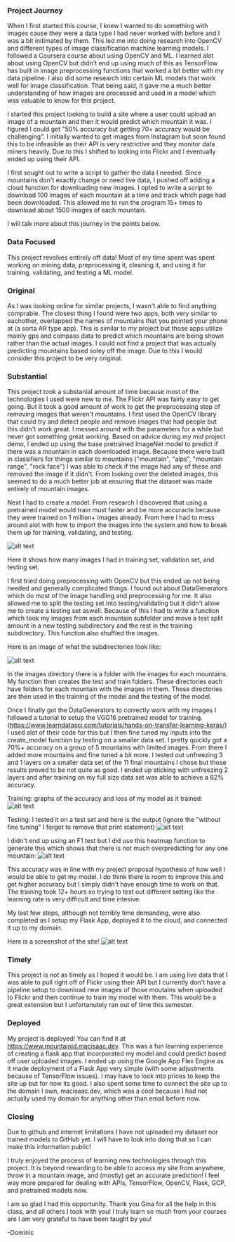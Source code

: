 ### Project Journey
When I first started this course, I knew I wanted to do something with images cause they were a data type I had never worked with before and I was a bit initimated by them. This led me into doing research into OpenCV and different types of image classification machine learning models. I followed a Coursera course about using OpenCV and ML. I learned alot about using OpenCV but didn't end up using much of this as TensorFlow has built in image preprocessing functions that worked a bit better with my data pipeline. I also did some research into certain ML models that work well for image classification. That being said, it gave me a much better understanding of how images are processed and used in a model which was valuable to know for this project. 

I started this project looking to build a site where a user could upload an image of a mountain and then it would predict which mountain it was. I figured I could get "50% accuracy but getting 70+ accuracy would be challenging". I initially wanted to get images from Instagram but soon found this to be infeasible as their API is very restrictive and they monitor data miners heavily. Due to this I shifted to looking into Flickr and I eventually ended up using their API. 

I first sought out to write a script to gather the data I needed. Since mountains don't exactly change or need live data, I pushed off adding a cloud function for downloading new images. I opted to write a script to download 100 images of each mountain at a time and track which page had been downloaded. This allowed me to run the program 15+ times to download about 1500 images of each mountain. 

I will talk more about this journey in the points below. 

### Data Focused
This project revolves entirely off data! Most of my time spent was spent working on mining data, preprocessing it, cleaning it, and using it for training, validating, and testing a ML model. 

### Original
As I was looking online for similar projects, I wasn't able to find anything comprable. The closest thing I found were two apps, both very similar to eachother, overlapped the names of mountains that you pointed your phone at (a sorta AR type app). This is similar to my project but those apps utilize mainly gps and compass data to predict which mountains are being shown rather than the actual images. I could not find a project that was actually predicting mountains based soley off the image. Due to this I would consider this project to be very original.

### Substantial
This project took a substanial amount of time because most of the technologies I used were new to me. The Flickr API was fairly easy to get going. But it took a good amount of work to get the preprocessing step of removing images that weren't mountains. I first used the OpenCV library that could try and detect people and remove images that had people but this didn't work great. I messed around with the parameters for a while but never got something great working. Based on advice during my mid project demo, I ended up using the base pretrained ImageNet model to predict if there was a mountain in each downloaded image. Because there were built in classifiers for things similar to mountains ("mountain", "alps", "mountain range", "rock face") I was able to check if the image had any of these and removed the image if it didn't. From looking over the deleted images, this seemed to do a much better job at ensuring that the dataset was made entirely of mountain images. 

Next I had to create a model. From research I discovered that using a pretrained model would train must faster and be more accuracte because they were trained on 1 million+ images already. From here I had to mess around alot with how to import the images into the system and how to break them up for training, validating, and testing. 

![alt text](info_pics/image_count.png)

Here it shows how many images I had in training set, validation set, and testing set. 

I first tried doing preprocessing with OpenCV but this ended up not being needed and generally complicated things. I found out about DataGenerators which do most of the image handling and preprocessing for me. It also allowed me to split the testing set into testing/validating but it didn't allow me to create a testing set aswell. Because of this I had to write a function which took my images from each mountain subfolder and move a test split amount in a new testing subdirectory and the rest in the training subdirectory. This function also shuffled the images. 

Here is an image of what the subdirectories look like:

![alt text](info_pics/file_system.png)

In the images directory there is a folder with the images for each mountains. My function then creates the test and train folders. These directories each have folders for each mountain with the images in them. These directories are then used in the training of the model and the testing of the model. 

Once I finally got the DataGenerators to correctly work with my images I followed a tutorial to setup the VGG16 pretrained model for training. (https://www.learndatasci.com/tutorials/hands-on-transfer-learning-keras/) I used alot of their code for this but I then fine tuned my inputs into the create_model function by testing on a smaller data set. I pretty quickly got a 70%+ accuracy on a group of 5 mountains with limited images. From there I added more mountains and fine tuned a bit more. I tested out unfreezing 3 and 1 layers on a smaller data set of the 11 final mountains I chose but those results proved to be not quite as good. I ended up sticking with unfreezing 2 layers and after training on my full size data set was able to achieve a 62% accuracy. 

Training: graphs of the accuracy and loss of my model as it trained:
![alt text](info_pics/training.png)

Testing: I tested it on a test set and here is the output (ignore the "without fine tuning" I forgot to remove that print statement)
![alt text](info_pics/testing.png)

I didn't end up using an F1 test but I did use this heatmap function to generate this which shows that there is not much overpredicting for any one mountain:
![alt text](info_pics/heatmap.png)


This accuracy was in line with my project proposal hypothesis of how well I would be able to get my model. I do think there is room to improve this and get higher accuracy but I simply didn't have enough time to work on that. The training took 12+ hours so trying to test out different setting like the learning rate is very difficult and time intesive. 

My last few steps, although not terribly time demanding, were also completed as I setup my Flask App, deployed it to the cloud, and connected it up to my domain. 

Here is a screenshot of the site!
![alt text](info_pics/website.png)

### Timely
This project is not as timely as I hoped it would be. I am using live data that I was able to pull right off of Flickr using their API but I currently don't have a pipeline setup to download new images of those moutains when uploaded to Flickr and then continue to train my model with them. This would be a great extension but I unfortanutely ran out of time this semester. 

### Deployed
My project is deployed! You can find it at https://www.mountainid.macisaac.dev. This was a fun learning experience of creating a flask app that incorporated my model and could predict based off user uploaded images. I ended up using the Google App Flex Engine as it made deployment of a Flask App very simple (with some adjustments because of TensorFlow issues). I may have to look into prices to keep the site up but for now its good. I also spent some time to connect the site up to the domain I own, macisaac.dev, which was a cool because I had not actually used my domain for anything other than email before now. 

### Closing
Due to github and internet limitations I have not uploaded my dataset nor trained models to GitHub yet. I will have to look into doing that so I can make this information public!

I truly enjoyed the process of learning new technologies through this project. It is beyond rewarding to be able to access my site from anywhere, throw in a mountain image, and (mostly) get an accurate prediction! I feel way more prepared for dealing with APIs, TensorFlow, OpenCV, Flask, GCP, and pretrained models now. 

I am so glad I had this opportunity. Thank you Gina for all the help in this class, and all others I took with you! I truly learn so much from your courses are I am very grateful to have been taught by you!

-Dominic

